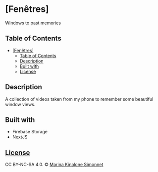 # [Fenêtres]

Windows to past memories

## Table of Contents

- [\[Fenêtres\]](#fenêtres)
  - [Table of Contents](#table-of-contents)
  - [Description](#description)
  - [Built with](#built-with)
  - [License](#license)

## Description

A collection of videos taken from my phone to remember some beautiful window views.

## Built with

- Firebase Storage
- NextJS

## [License](https://github.com/marinakinalone/le-journal/blob/main/LICENSE.txt)

CC BY-NC-SA 4.0. © [Marina Kinalone Simonnet](https://github.com/marinakinalone)
